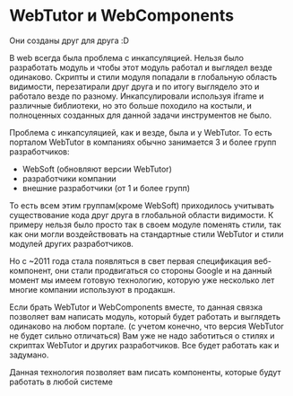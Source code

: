 # WebTutor и WebComponents

Они созданы друг для друга :D

В web всегда была проблема с инкапсуляцией. Нельзя было разработать модуль и чтобы этот модуль работал и выглядел везде одинаково. Скрипты и стили модуля попадали в глобальную область видимости, перезатирали друг друга и по итогу выглядело это и работало везде по разному. Инкапсулировали используя iframe и различные библиотеки, но это больше походило на костыли, и полноценных созданных для данной задачи инструментов не было.

Проблема с инкапсуляцией, как и везде, была и у WebTutor. То есть порталом WebTutor в компаниях обычно занимается 3 и более групп разработчиков:

* WebSoft \(обновляют версии WebTutor\)
* разработчики компании
* внешние разработчики \(от 1 и более групп\)

То есть всем этим группам\(кроме WebSoft\) приходилось учитывать существование кода друг друга в глобальной области видимости. К примеру нельзя было просто так в своем модуле поменять стили, так как они могли воздействовать на стандартные стили WebTutor и стили модулей других разработчиков.

Но с ~2011 года стала появляться в свет первая спецификация веб-компонент, они стали продвигаться со стороны Google и на данный момент мы имеем готовую технологию, которую уже несколько лет многие компании используют в продакшн.

Если брать WebTutor и WebComponents вместе, то данная связка позволяет вам написать модуль, который будет работать и выглядеть одинаково на любом портале. \(с учетом конечно, что версия WebTutor не будет сильно отличаться\) Вам уже не надо заботиться о стилях и скриптах WebTutor и других разработчиков. Все будет работать как и задумано.

Данная технология позволяет вам писать компоненты, которые будут работать в любой системе

